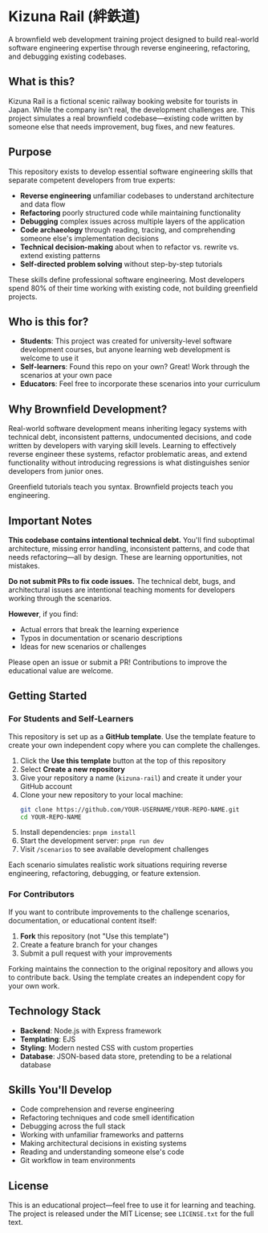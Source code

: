 # Kizuna Rail (絆鉄道)

A brownfield web development training project designed to build real-world software engineering expertise through reverse engineering, refactoring, and debugging existing codebases.

## What is this?

Kizuna Rail is a fictional scenic railway booking website for tourists in Japan. While the company isn't real, the development challenges are. This project simulates a real brownfield codebase—existing code written by someone else that needs improvement, bug fixes, and new features.

## Purpose

This repository exists to develop essential software engineering skills that separate competent developers from true experts:

- **Reverse engineering** unfamiliar codebases to understand architecture and data flow
- **Refactoring** poorly structured code while maintaining functionality
- **Debugging** complex issues across multiple layers of the application
- **Code archaeology** through reading, tracing, and comprehending someone else's implementation decisions
- **Technical decision-making** about when to refactor vs. rewrite vs. extend existing patterns
- **Self-directed problem solving** without step-by-step tutorials

These skills define professional software engineering. Most developers spend 80% of their time working with existing code, not building greenfield projects.

## Who is this for?

- **Students**: This project was created for university-level software development courses, but anyone learning web development is welcome to use it
- **Self-learners**: Found this repo on your own? Great! Work through the scenarios at your own pace
- **Educators**: Feel free to incorporate these scenarios into your curriculum

## Why Brownfield Development?

Real-world software development means inheriting legacy systems with technical debt, inconsistent patterns, undocumented decisions, and code written by developers with varying skill levels. Learning to effectively reverse engineer these systems, refactor problematic areas, and extend functionality without introducing regressions is what distinguishes senior developers from junior ones.

Greenfield tutorials teach you syntax. Brownfield projects teach you engineering.

## Important Notes

**This codebase contains intentional technical debt.** You'll find suboptimal architecture, missing error handling, inconsistent patterns, and code that needs refactoring—all by design. These are learning opportunities, not mistakes.

**Do not submit PRs to fix code issues.** The technical debt, bugs, and architectural issues are intentional teaching moments for developers working through the scenarios.

**However**, if you find:
- Actual errors that break the learning experience
- Typos in documentation or scenario descriptions
- Ideas for new scenarios or challenges

Please open an issue or submit a PR! Contributions to improve the educational value are welcome.

## Getting Started

### For Students and Self-Learners

This repository is set up as a **GitHub template**. Use the template feature to create your own independent copy where you can complete the challenges.

1. Click the **Use this template** button at the top of this repository
2. Select **Create a new repository**
3. Give your repository a name (`kizuna-rail`) and create it under your GitHub account
4. Clone your new repository to your local machine:
   ```bash
   git clone https://github.com/YOUR-USERNAME/YOUR-REPO-NAME.git
   cd YOUR-REPO-NAME
   ```
5. Install dependencies: `pnpm install`
6. Start the development server: `pnpm run dev`
7. Visit `/scenarios` to see available development challenges

Each scenario simulates realistic work situations requiring reverse engineering, refactoring, debugging, or feature extension.

### For Contributors

If you want to contribute improvements to the challenge scenarios, documentation, or educational content itself:

1. **Fork** this repository (not "Use this template")
2. Create a feature branch for your changes
3. Submit a pull request with your improvements

Forking maintains the connection to the original repository and allows you to contribute back. Using the template creates an independent copy for your own work.

## Technology Stack

- **Backend**: Node.js with Express framework
- **Templating**: EJS
- **Styling**: Modern nested CSS with custom properties
- **Database**: JSON-based data store, pretending to be a relational database

## Skills You'll Develop

- Code comprehension and reverse engineering
- Refactoring techniques and code smell identification
- Debugging across the full stack
- Working with unfamiliar frameworks and patterns
- Making architectural decisions in existing systems
- Reading and understanding someone else's code
- Git workflow in team environments

## License

This is an educational project—feel free to use it for learning and teaching. The project is released under the MIT License; see `LICENSE.txt` for the full text.